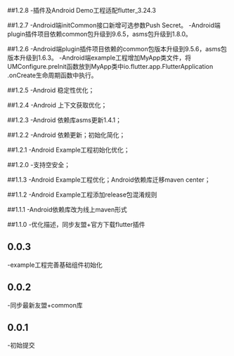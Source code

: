 ##1.2.8
-插件及Android Demo工程适配flutter_3.24.3

##1.2.7
-Android端initCommon接口新增可选参数Push Secret。
-Android端plugin插件项目依赖common包升级到9.6.5，asms包升级到1.8.0。

##1.2.6
-Android端plugin插件项目依赖的common包版本升级到9.5.6，asms包版本升级到1.6.3。
-Android端example工程增加MyApp类文件，将UMConfigure.preInit函数放到MyApp类中io.flutter.app.FlutterApplication
.onCreate生命周期函数中执行。

##1.2.5
-Android 稳定性优化；

##1.2.4
-Android 上下文获取优化；

##1.2.3
-Android 依赖库asms更新1.4.1；

##1.2.2
-Android 依赖更新；初始化简化；

##1.2.1
-Android Example工程初始化优化；

##1.2.0
-支持空安全；

##1.1.3
-Android Example工程优化；Android依赖库迁移maven center；

##1.1.2
-Android Example工程添加release包混淆规则

##1.1.1
-Android依赖库改为线上maven形式

##1.1.0
-优化描述，同步友盟+官方下载flutter插件

## 0.0.3
-example工程完善基础组件初始化

## 0.0.2
-同步最新友盟+common库

## 0.0.1
-初始提交
